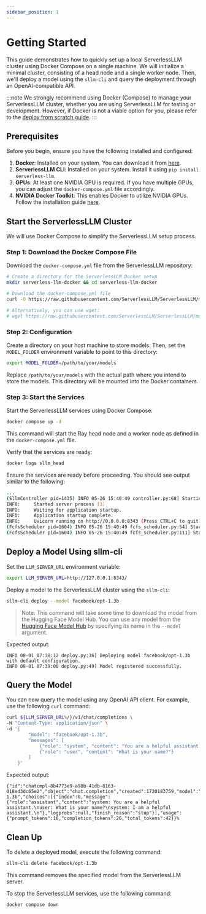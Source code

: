 ```yaml
---
sidebar_position: 1
---
```


# Getting Started

This guide demonstrates how to quickly set up a local ServerlessLLM cluster using Docker Compose on a single machine. We will initialize a minimal cluster, consisting of a head node and a single worker node. Then, we'll deploy a model using the `sllm-cli` and query the deployment through an OpenAI-compatible API.

:::note
We strongly recommend using Docker (Compose) to manage your ServerlessLLM cluster, whether you are using ServerlessLLM for testing or development. However, if Docker is not a viable option for you, please refer to the [deploy from scratch guide](./deployment/single_machine.md).
:::

## Prerequisites

Before you begin, ensure you have the following installed and configured:

1.  **Docker**: Installed on your system. You can download it from [here](https://docs.docker.com/get-docker/).
2.  **ServerlessLLM CLI**: Installed on your system. Install it using `pip install serverless-llm`.
3.  **GPUs**: At least one NVIDIA GPU is required. If you have multiple GPUs, you can adjust the `docker-compose.yml` file accordingly.
4.  **NVIDIA Docker Toolkit**: This enables Docker to utilize NVIDIA GPUs. Follow the installation guide [here](https://docs.nvidia.com/datacenter/cloud-native/container-toolkit/install-guide.html).

## Start the ServerlessLLM Cluster

We will use Docker Compose to simplify the ServerlessLLM setup process.

### Step 1: Download the Docker Compose File

Download the `docker-compose.yml` file from the ServerlessLLM repository:

```bash
# Create a directory for the ServerlessLLM Docker setup
mkdir serverless-llm-docker && cd serverless-llm-docker

# Download the docker-compose.yml file
curl -O https://raw.githubusercontent.com/ServerlessLLM/ServerlessLLM/main/examples/docker/docker-compose.yml

# Alternatively, you can use wget:
# wget https://raw.githubusercontent.com/ServerlessLLM/ServerlessLLM/main/examples/docker/docker-compose.yml
```

### Step 2: Configuration

Create a directory on your host machine to store models. Then, set the `MODEL_FOLDER` environment variable to point to this directory:

```bash
export MODEL_FOLDER=/path/to/your/models
```

Replace `/path/to/your/models` with the actual path where you intend to store the models. This directory will be mounted into the Docker containers.

### Step 3: Start the Services

Start the ServerlessLLM services using Docker Compose:

```bash
docker compose up -d
```

This command will start the Ray head node and a worker node as defined in the `docker-compose.yml` file.

Verify that the services are ready:

```bash
docker logs sllm_head
```

Ensure the services are ready before proceeding. You should see output similar to the following:

```bash
...
(SllmController pid=1435) INFO 05-26 15:40:49 controller.py:68] Starting scheduler
INFO:     Started server process [1]
INFO:     Waiting for application startup.
INFO:     Application startup complete.
INFO:     Uvicorn running on http://0.0.0.0:8343 (Press CTRL+C to quit)
(FcfsScheduler pid=1604) INFO 05-26 15:40:49 fcfs_scheduler.py:54] Starting FCFS scheduler
(FcfsScheduler pid=1604) INFO 05-26 15:40:49 fcfs_scheduler.py:111] Starting control loop
```

## Deploy a Model Using sllm-cli

Set the `LLM_SERVER_URL` environment variable:

```bash
export LLM_SERVER_URL=http://127.0.0.1:8343/
```

Deploy a model to the ServerlessLLM cluster using the `sllm-cli`:

```bash
sllm-cli deploy --model facebook/opt-1.3b
```
> Note: This command will take some time to download the model from the Hugging Face Model Hub.
> You can use any model from the [Hugging Face Model Hub](https://huggingface.co/models) by specifying its name in the `--model` argument.

Expected output:

```plaintext
INFO 08-01 07:38:12 deploy.py:36] Deploying model facebook/opt-1.3b with default configuration.
INFO 08-01 07:39:00 deploy.py:49] Model registered successfully.
```

## Query the Model

You can now query the model using any OpenAI API client. For example, use the following `curl` command:
```bash
curl ${LLM_SERVER_URL%/}/v1/chat/completions \
-H "Content-Type: application/json" \
-d '{
        "model": "facebook/opt-1.3b",
        "messages": [
            {"role": "system", "content": "You are a helpful assistant."},
            {"role": "user", "content": "What is your name?"}
        ]
    }'
```

Expected output:

```plaintext
{"id":"chatcmpl-8b4773e9-a98b-41db-8163-018ed3dc65e2","object":"chat.completion","created":1720183759,"model":"facebook/opt-1.3b","choices":[{"index":0,"message":{"role":"assistant","content":"system: You are a helpful assistant.\nuser: What is your name?\nsystem: I am a helpful assistant.\n"},"logprobs":null,"finish_reason":"stop"}],"usage":{"prompt_tokens":16,"completion_tokens":26,"total_tokens":42}}%
```

## Clean Up
To delete a deployed model, execute the following command:

```bash
sllm-cli delete facebook/opt-1.3b
```

This command removes the specified model from the ServerlessLLM server.

To stop the ServerlessLLM services, use the following command:
```bash
docker compose down
```